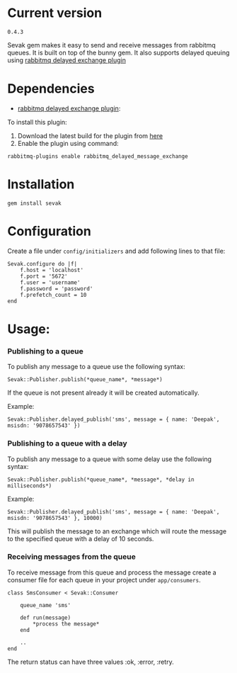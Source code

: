# Current version

    0.4.3

Sevak gem makes it easy to send and receive messages from rabbitmq queues. It is built on top of the bunny gem.
It also supports delayed queuing using [rabbitmq delayed exchange plugin](https://github.com/rabbitmq/rabbitmq-delayed-message-exchange)

# Dependencies

* [rabbitmq delayed exchange plugin](https://github.com/rabbitmq/rabbitmq-delayed-message-exchange):

To install this plugin:

  1. Download the latest build for the plugin from [here](http://www.rabbitmq.com/community-plugins.html)
  2. Enable the plugin using command:

    rabbitmq-plugins enable rabbitmq_delayed_message_exchange

# Installation

    gem install sevak

# Configuration

Create a file under `config/initializers` and add following lines to that file:

    Sevak.configure do |f|
        f.host = 'localhost'
        f.port = '5672'
        f.user = 'username'
        f.password = 'password'
        f.prefetch_count = 10
    end

# Usage:

### Publishing to a queue

To publish any message to a queue use the following syntax:

    Sevak::Publisher.publish(*queue_name*, *message*)

If the queue is not present already it will be created automatically.

Example:

    Sevak::Publisher.delayed_publish('sms', message = { name: 'Deepak', msisdn: '9078657543' })

### Publishing to a queue with a delay

To publish any message to a queue with some delay use the following syntax:

    Sevak::Publisher.publish(*queue_name*, *message*, *delay in milliseconds*)

Example:

    Sevak::Publisher.delayed_publish('sms', message = { name: 'Deepak', msisdn: '9078657543' }, 10000)

This will publish the message to an exchange which will route the message to the specified queue with a delay of 10 seconds.

### Receiving messages from the queue
To receive message from this queue and process the message create a consumer file for each queue in your project under `app/consumers`.

    class SmsConsumer < Sevak::Consumer

        queue_name 'sms'

        def run(message)
            *process the message*
        end

        ..
    end

The return status can have three values :ok, :error, :retry.
